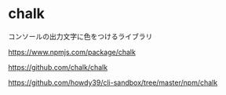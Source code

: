 # chalk
コンソールの出力文字に色をつけるライブラリ

https://www.npmjs.com/package/chalk

https://github.com/chalk/chalk

https://github.com/howdy39/cli-sandbox/tree/master/npm/chalk
